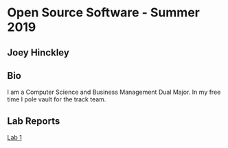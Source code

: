 # Open Source Software - Summer 2019
## Joey Hinckley

## Bio
I am a Computer Science and Business Management Dual Major. 
In my free time I pole vault for the track team.

## Lab Reports
[Lab 1](labs/lab-01/report.md)
